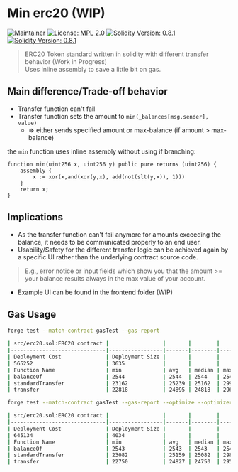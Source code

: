 # Min erc20 (WIP)
[![Maintainer](https://img.shields.io/badge/maintainer-Neotamandua-blue?style=flat-square)](https://github.com/Neotamandua/)
[![License: MPL 2.0](https://img.shields.io/badge/License-MPL_2.0-brightgreen.svg?style=flat-square)](https://github.com/Neotamandua/gas_efficient_erc20/blob/main/LICENSE)
[![Solidity Version: 0.8.1](https://img.shields.io/badge/Solidity-0.8.1-353535.svg?style=flat-square)](https://shields.io/)
[![Solidity Version: 0.8.1](https://img.shields.io/badge/Vyper-0.3.7-353535.svg?style=flat-square)](https://shields.io/)

> ERC20 Token standard written in solidity with different transfer behavior (Work in Progress) \
> Uses inline assembly to save a little bit on gas.

## Main difference/Trade-off behavior

- Transfer function can't fail
- Transfer function sets the amount to ``min(_balances[msg.sender], value)``
    - => either sends specified amount or max-balance (if amount > max-balance)

the ``min`` function uses inline assembly without using if branching:
```solidity
function min(uint256 x, uint256 y) public pure returns (uint256) {
    assembly {
        x := xor(x,and(xor(y,x), add(not(slt(y,x)), 1)))
    }
    return x;
}
```

## Implications
- As the transfer function can't fail anymore for amounts exceeding the balance, it needs to be communicated properly to an end user.
- Usability/Safety for the different transfer logic can be achieved again by a specific UI rather than the underlying contract source code.
> E.g., error notice or input fields which show you that the amount >= your balance results always in the max value of your account.
- Example UI can be found in the frontend folder (WIP)

## Gas Usage
```bash
forge test --match-contract gasTest --gas-report

| src/erc20.sol:ERC20 contract |                 |       |        |       |         |
|------------------------------|-----------------|-------|--------|-------|---------|
| Deployment Cost              | Deployment Size |       |        |       |         |
| 565252                       | 3635            |       |        |       |         |
| Function Name                | min             | avg   | median | max   | calls   |
| balanceOf                    | 2544            | 2544  | 2544   | 2544  | 2       |
| standardTransfer             | 23162           | 25239 | 25162  | 29962 | 36      |
| transfer                     | 22818           | 24895 | 24818  | 29618 | 36      |

forge test --match-contract gasTest --gas-report --optimize --optimizer-runs 3500

| src/erc20.sol:ERC20 contract |                 |       |        |       |         |
|------------------------------|-----------------|-------|--------|-------|---------|
| Deployment Cost              | Deployment Size |       |        |       |         |
| 645134                       | 4034            |       |        |       |         |
| Function Name                | min             | avg   | median | max   | calls   |
| balanceOf                    | 2543            | 2543  | 2543   | 2543  | 2       |
| standardTransfer             | 23082           | 25159 | 25082  | 29882 | 36      |
| transfer                     | 22750           | 24827 | 24750  | 29550 | 36      |
```
